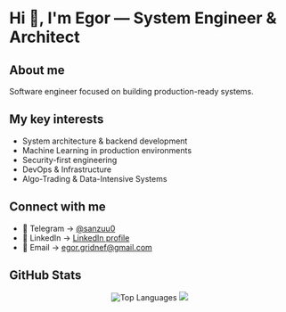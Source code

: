 # Hi 👋, I'm Egor — System Engineer & Architect

## About me

Software engineer focused on building production-ready systems.


## My key interests

- System architecture & backend development
- Machine Learning in production environments
- Security-first engineering
- DevOps & Infrastructure
- Algo-Trading & Data-Intensive Systems


## Connect with me

- 📲 Telegram → [@sanzuu0](https://t.me/sanzuu0)
- 💼 LinkedIn → [LinkedIn profile](https://linkedin.com/in/)
- 📧 Email → egor.gridnef@gmail.com


## GitHub Stats 

<p align="center"> 
    <img src="https://github-readme-stats.vercel.app/api/top-langs/?username=sanzuu0&layout=compact&hide_border=true&bg_color=1c1917&title_color=0891b2&text_color=ffffff" alt="Top Languages" />
    <img src="https://github-readme-stats.vercel.app/api?username=sanzuu0&show_icons=true&count_private=true&hide_border=true&bg_color=1c1917&title_color=0891b2&text_color=ffffff" />
</p>

